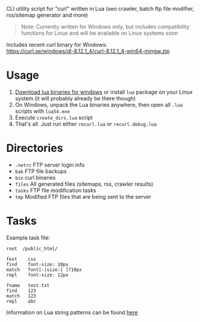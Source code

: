 CLI utility script for "curl" written in Lua
(seo crawler, batch ftp file modifier, rss/sitemap generator and more)
> Note: Currently written for Windows only, but includes compatibility functions for Linux and will be available on Linux systems soon

Includes recent curl binary for Windows:<br>
https://curl.se/windows/dl-8.12.1_4/curl-8.12.1_4-win64-mingw.zip

# Usage
1. [Download lua binaries for windows](https://sourceforge.net/projects/luabinaries/files/5.4.2/Tools%20Executables/lua-5.4.2_Win64_bin.zip/download)
or install `lua` package on your Linux system (it will probably already be there though)
2. On Windows, unpack the Lua binaries anywhere, then open all `.lua` scripts with `lua54.exe`
3. Execute `create_dirs.lua` script
4. That's all. Just run either `recurl.lua` or `recurl.debug.lua`

# Directories
- `.netrc` FTP server login info
- `bak` FTP file backups
- `bin` curl binaries
- `files` All generated files (sitemaps, rss, crawler results)
- `tasks` FTP file modification tasks
- `tmp` Modified FTP files that are being sent to the server

# Tasks
Example task file:
```
root  /public_html/

fext	css
find	font-size: 10px
match	font[-]size:[ ]?10px
repl	font-size: 12px

fname	test.txt
find	123
match	123
repl	abc
```
Information on Lua string patterns can be found [here](https://www.lua.org/pil/20.2.html)
